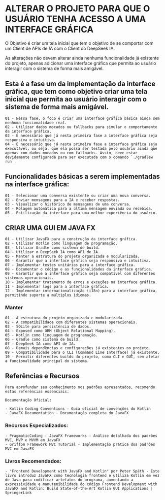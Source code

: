 # ALTERAR O PROJETO PARA QUE O USUÁRIO TENHA ACESSO A UMA INTERFACE GRÁFICA
O Objetivo é criar um tela inicial que tem o objetivo de se comportar com um Client de APIs de IA com o Client do DeepSeek IA.

As alterações não devem alterar ainda nenhuma funcionalidade já existente do projeto, apenas adicionar uma interface gráfica que permita ao usuário interagir com o sistema de forma mais amigável.

## Esta é a fase um da implementação da interface gráfica, que tem como objetivo criar uma tela inicial que permita ao usuário interagir com o sistema de forma mais amigável.
    01 - Nessa fase, o foco é criar uma interface gráfica básica ainda sem nenhuma funcionalidade real.
    02 - Utilizar dados mocados ou fallbacks para simular o comportamento da interface gráfica.
    03 - É necessário que já nesta primeira fase a interface gráfica seja responsiva e intuitiva.
    04 - É necessário que já nesta primeira fase a interface gráfica seja executável, ou seja, que ela possa ser testada pelo usuário ainda que apenas com dados mocados ou com fallbacks. Assim, deve estar devidamente configurada para ser executada com o comando `./gradlew run`.

## Funcionalidades básicas a serem implementadas na interface gráfica:
    01 - Selecionar uma conversa existente ou criar uma nova conversa.
    02 - Enviar mensagens para a IA e receber respostas.
    03 - Visualizar o histórico de mensagens de uma conversa.
    04 - Rolagem automática para a última mensagem enviada ou recebida.
    05 - Estilização da interface para uma melhor experiência do usuário.

## CRIAR UMA GUI EM JAVA FX
    01 - Utilizar JavaFX para a construção da interface gráfica.
    02 - Utilizar Kotlin como linguagem de programação.
    03 - Utilizar Gradle como sistema de build.
    04 - Utilizar o DeepSeek IA como API de IA.
    05 - Manter a estrutura do projeto organizada e modularizada.
    06 - Garantir que a interface gráfica seja responsiva e intuitiva.
    07 - Implementar testes unitários para a interface gráfica.
    08 - Documentar o código e as funcionalidades da interface gráfica.
    09 - Garantir que a interface gráfica seja compatível com diferentes sistemas operacionais.
    10 - Implementar tratamento de erros e exceções na interface gráfica.
    11 - Implementar logs para a interface gráfica.
    12 - Implementar internacionalização (i18n) para a interface gráfica, permitindo suporte a múltiplos idiomas.

### Manter
    01 - A estrutura do projeto organizada e modularizada.
    02 - A compatibilidade com diferentes sistemas operacionais.
    03 - SQLite para persistência de dados.
    04 - Exposed como ORM (Object Relational Mapping).
    05 - Kotlin como linguagem de programação.
    06 - Gradle como sistema de build.
    07 - DeepSeek IA como API de IA.
    08 - Demais dependências e configurações já existentes no projeto.
    09 - Compatibilidade para o CLI (Command Line Interface) já existente.
    10 - Permitir diferentes builds do projeto, como CLI e GUI, sem afetar a funcionalidade principal do sistema.

## Referências e Recursos
    Para aprofundar seu conhecimento nos padrões apresentados, recomendo estas referências essenciais:
    
    Documentação Oficial:

    - Kotlin Coding Conventions - Guia oficial de convenções do Kotlin
    - JavaFX Documentation - Documentação completa do JavaFX

### Recursos Especializados:

    - PragmaticCoding - JavaFX Frameworks - Análise detalhada dos padrões MVC, MVP e MVVM em JavaFX
    - Griffon Framework MVC Tutorial - Implementação prática dos padrões MVC em JavaFX

### Livros Recomendados:

    - "Frontend Development with JavaFX and Kotlin" por Peter Späth - Este livro introduz JavaFX como tecnologia frontend e utiliza Kotlin em vez de Java para codificar artefatos do programa, aumentando a expressividade e manutenibilidade do código Frontend Development with JavaFX and Kotlin: Build State-of-the-Art Kotlin GUI Applications | SpringerLink